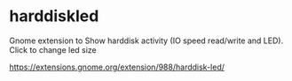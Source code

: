# harddiskled
Gnome extension to Show harddisk activity (IO speed read/write and LED). Click to change led size

https://extensions.gnome.org/extension/988/harddisk-led/
